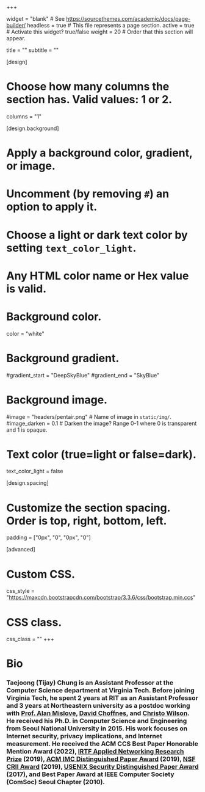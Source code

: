 +++

widget = "blank"  # See https://sourcethemes.com/academic/docs/page-builder/
headless = true  # This file represents a page section.
active = true  # Activate this widget? true/false
weight = 20  # Order that this section will appear.

title = ""
subtitle = ""

[design]
  # Choose how many columns the section has. Valid values: 1 or 2.
  columns = "1"

[design.background]
  # Apply a background color, gradient, or image.
  #   Uncomment (by removing `#`) an option to apply it.
  #   Choose a light or dark text color by setting `text_color_light`.
  #   Any HTML color name or Hex value is valid.

  # Background color.
  color = "white"
  
  # Background gradient.
  #gradient_start = "DeepSkyBlue"
  #gradient_end = "SkyBlue"
  
  # Background image.
  #image = "headers/pentair.png"  # Name of image in `static/img/`.
  #image_darken = 0.1  # Darken the image? Range 0-1 where 0 is transparent and 1 is opaque.

  # Text color (true=light or false=dark).
  text_color_light = false

[design.spacing]
  # Customize the section spacing. Order is top, right, bottom, left.
  padding = ["0px", "0", "0px", "0"]

[advanced]
 # Custom CSS. 
 
 css_style = "https://maxcdn.bootstrapcdn.com/bootstrap/3.3.6/css/bootstrap.min.ccs"
 # CSS class.
 css_class = ""
+++

<!--
- [**Project Demo** (Academic's actual site)](https://sourcethemes.com/academic/)
**Over 100,000 [Amazing Websites](https://sourcethemes.com/academic/#expo) have Already Been Built with Academic**
**[Join](https://sourcethemes.com/academic/docs/install/) the Most Empowered Hugo Community**
-->
# Bio
### Taejoong (Tijay) Chung is an Assistant Professor at the Computer Science department at Virginia Tech. Before joining Virginia Tech, he spent 2 years at RIT as an Assistant Professor and 3 years at Northeastern university as a postdoc working with <a  href="https://mislove.org">Prof. Alan Mislove</a>, <a href="http://david.choffnes.com">David Choffnes</a>, and <a href="http://cbw.sh">Christo Wilson</a>. He received his Ph.D. in Computer Science and Engineering from Seoul National University in 2015. His work focuses on Internet security, privacy implications, and Internet measurement. He received the ACM CCS Best Paper Honorable Mention Award (2022), <a href="https://irtf.org/anrp/">IRTF Applied Networking Research Prize</a> (2019), <a href="https://conferences.sigcomm.org/imc/2019/awards/">ACM IMC Distinguished Paper Award</a> (2019), <a href="https://www.nsf.gov/awardsearch/showAward?AWD_ID=1850465">NSF CRII Award</a> (2019), <a href="https://www.usenix.org/conferences/best-papers">USENIX Security Distinguished Paper Award</a> (2017), and Best Paper Award at IEEE Computer Society (ComSoc) Seoul Chapter (2010).
